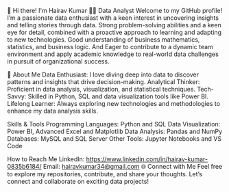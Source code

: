 👋 Hi there! I'm Hairav Kumar
🧑‍💻 Data Analyst 
Welcome to my GitHub profile! I’m a passionate data enthusiast with a keen interest in uncovering insights and telling stories through data.
Strong problem-solving abilities and a keen eye for detail, combined with a proactive approach to learning and adapting to new technologies. 
Good understanding of business mathematics, statistics, and business logic. 
And Eager to contribute to a dynamic team environment and apply academic knowledge to real-world data challenges in pursuit of organizational success.

🌟 About Me
Data Enthusiast: I love diving deep into data to discover patterns and insights that drive decision-making.
Analytical Thinker: Proficient in data analysis, visualization, and statistical techniques.
Tech-Savvy: Skilled in Python, SQL and data visualization tools like Power BI.
Lifelong Learner: Always exploring new technologies and methodologies to enhance my data analysis skills.

Skills & Tools
Programming Languages: Python and SQL
Data Visualization: Power BI, Advanced Excel and Matplotlib 
Data Analysis: Pandas and NumPy
Databases: MySQL and SQL Server
Other Tools: Jupyter Notebooks and VS Code 

How to Reach Me
LinkedIn: https://www.linkedin.com/in/hairav-kumar-0835b6184/
Email: hairavkumar34@gmail.com
🌐 Connect with Me
Feel free to explore my repositories, contribute, and share your thoughts. Let’s connect and collaborate on exciting data projects!
